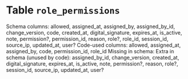 ﻿# Table `role_permissions`
Schema columns: allowed, assigned_at, assigned_by, assigned_by_id, change_version, code, created_at, digital_signature, expires_at, is_active, note, permission?, permission_id, reason, role?, role_id, session_id, source_ip, updated_at, user?
Code-used columns: allowed, assigned_at, assigned_by, code, permission_id, role_id
Missing in schema: 
Extra in schema (unused by code): assigned_by_id, change_version, created_at, digital_signature, expires_at, is_active, note, permission?, reason, role?, session_id, source_ip, updated_at, user?
